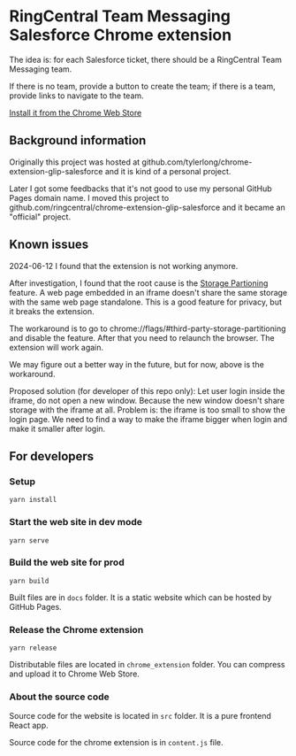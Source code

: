 # RingCentral Team Messaging Salesforce Chrome extension

The idea is: for each Salesforce ticket, there should be a RingCentral Team Messaging team.

If there is no team, provide a button to create the team; if there is a team, provide links to navigate to the team.

[Install it from the Chrome Web Store](https://chrome.google.com/webstore/detail/glip-salesforce/gcmccmiceedebolmgjddhklghkaejbei)


## Background information

Originally this project was hosted at github.com/tylerlong/chrome-extension-glip-salesforce and it is kind of a personal project.

Later I got some feedbacks that it's not good to use my personal GitHub Pages domain name. I moved this project to github.com/ringcentral/chrome-extension-glip-salesforce and it became an "official" project.


## Known issues
2024-06-12 I found that the extension is not working anymore. 

After investigation, I found that the root cause is the [Storage Partioning](https://developers.google.com/privacy-sandbox/3pcd/storage-partitioning) feature. A web page embedded in an iframe doesn't share the same storage with the same web page standalone. This is a good feature for privacy, but it breaks the extension.

The workaround is to go to chrome://flags/#third-party-storage-partitioning and disable the feature. After that you need to relaunch the browser. The extension will work again.

We may figure out a better way in the future, but for now, above is the workaround.

Proposed solution (for developer of this repo only): Let user login inside the iframe, do not open a new window. Because the new window doesn't share storage with the iframe at all. Problem is: the iframe is too small to show the login page. We need to find a way to make the iframe bigger when login and make it smaller after login.

## For developers

### Setup

```
yarn install
```

### Start the web site in dev mode

```
yarn serve
```


### Build the web site for prod

```
yarn build
```

Built files are in `docs` folder. It is a static website which can be hosted by GitHub Pages.


### Release the Chrome extension

```
yarn release
```

Distributable files are located in `chrome_extension` folder. You can compress and upload it to Chrome Web Store.


### About the source code

Source code for the website is located in `src` folder. It is a pure frontend React app.

Source code for the chrome extension is in `content.js` file.
